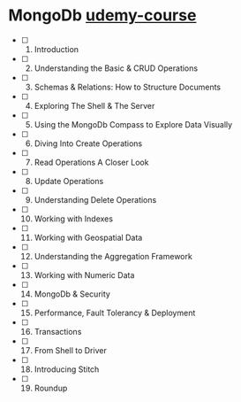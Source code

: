# MongoDb [udemy-course](https://www.udemy.com/course/mongodb-the-complete-developers-guide/learn/lecture/13914002#overview)

- [ ] 1. Introduction
- [ ] 2. Understanding the Basic & CRUD Operations
- [ ] 3. Schemas & Relations: How to Structure Documents
- [ ] 4. Exploring The Shell & The Server
- [ ] 5. Using the MongoDb Compass to Explore Data Visually
- [ ] 6. Diving Into Create Operations
- [ ] 7. Read Operations A Closer Look
- [ ] 8. Update Operations
- [ ] 9. Understanding Delete Operations
- [ ] 10. Working with Indexes
- [ ] 11. Working with Geospatial Data
- [ ] 12. Understanding the Aggregation Framework
- [ ] 13. Working with Numeric Data
- [ ] 14. MongoDb & Security
- [ ] 15. Performance, Fault Tolerancy & Deployment
- [ ] 16. Transactions
- [ ] 17. From Shell to Driver
- [ ] 18. Introducing Stitch
- [ ] 19. Roundup

